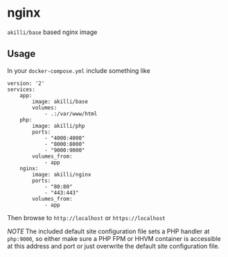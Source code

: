 # nginx

`akilli/base` based nginx image

## Usage

In your `docker-compose.yml` include something like

    version: '2'
    services:
        app:
            image: akilli/base
            volumes:
                - .:/var/www/html
        php:
            image: akilli/php
            ports:
                - "4000:4000"
                - "8000:8000"
                - "9000:9000"
            volumes_from:
                - app
        nginx:
            image: akilli/nginx
            ports:
                - "80:80"
                - "443:443"
            volumes_from:
                - app

Then browse to `http://localhost` or `https://localhost`

*NOTE*
The included default site configuration file sets a PHP handler at `php:9000`, so either make sure a PHP FPM or HHVM
container is accessible at this address and port or just overwrite the default site configuration file.
